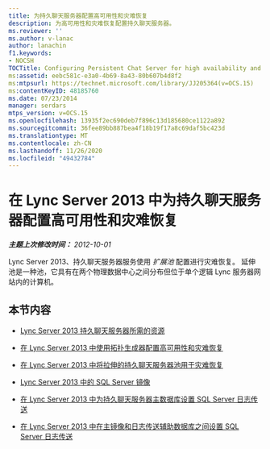 ```yaml
---
title: 为持久聊天服务器配置高可用性和灾难恢复
description: 为高可用性和灾难恢复配置持久聊天服务器。
ms.reviewer: ''
ms.author: v-lanac
author: lanachin
f1.keywords:
- NOCSH
TOCTitle: Configuring Persistent Chat Server for high availability and disaster recovery
ms:assetid: eebc581c-e3a0-4b69-8a43-80b607b4d8f2
ms:mtpsurl: https://technet.microsoft.com/library/JJ205364(v=OCS.15)
ms:contentKeyID: 48185760
ms.date: 07/23/2014
manager: serdars
mtps_version: v=OCS.15
ms.openlocfilehash: 13935f2ec690deb7f896c13d185680ce1122a892
ms.sourcegitcommit: 36fee89bb887bea4f18b19f17a8c69daf5bc423d
ms.translationtype: MT
ms.contentlocale: zh-CN
ms.lasthandoff: 11/26/2020
ms.locfileid: "49432784"
---
```

# <a name="configuring-persistent-chat-server-for-high-availability-and-disaster-recovery-in-lync-server-2013"></a>在 Lync Server 2013 中为持久聊天服务器配置高可用性和灾难恢复

<div data-xmlns="http://www.w3.org/1999/xhtml">

<div class="topic" data-xmlns="http://www.w3.org/1999/xhtml" data-msxsl="urn:schemas-microsoft-com:xslt" data-cs="https://msdn.microsoft.com/">

<div data-asp="https://msdn2.microsoft.com/asp">



</div>

<div id="mainSection">

<div id="mainBody">

<span> </span>

_**主题上次修改时间：** 2012-10-01_

Lync Server 2013、持久聊天服务器服务使用 *扩展池* 配置进行灾难恢复。 延伸池是一种池，它具有在两个物理数据中心之间分布但位于单个逻辑 Lync 服务器网站内的计算机。

<div>

## <a name="in-this-section"></a>本节内容

  - [Lync Server 2013 持久聊天服务器所需的资源](lync-server-2013-required-resources-for-persistent-chat-server.md)

  - [在 Lync Server 2013 中使用拓扑生成器配置高可用性和灾难恢复](lync-server-2013-using-topology-builder-to-configure-high-availability-and-disaster-recovery.md)

  - [在 Lync Server 2013 中将拉伸的持久聊天服务器池用于灾难恢复](lync-server-2013-using-a-stretched-persistent-chat-server-pool-for-disaster-recovery.md)

  - [Lync Server 2013 中的 SQL Server 镜像](lync-server-2013-sql-server-mirroring.md)

  - [在 Lync Server 2013 中为持久聊天服务器主数据库设置 SQL Server 日志传送](lync-server-2013-setting-up-sql-server-log-shipping-for-the-persistent-chat-server-primary-database.md)

  - [在 Lync Server 2013 中在主镜像和日志传送辅助数据库之间设置 SQL Server 日志传送](lync-server-2013-set-up-log-shipping-secondary-database.md)

</div>

</div>

<span> </span>

</div>

</div>

</div>

